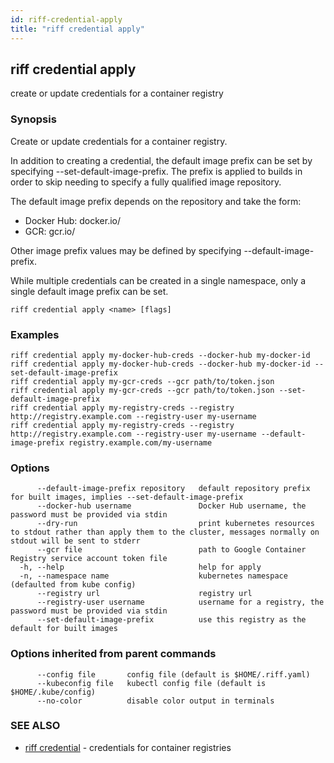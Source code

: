 ```yaml
---
id: riff-credential-apply
title: "riff credential apply"
---
```

## riff credential apply

create or update credentials for a container registry

### Synopsis

Create or update credentials for a container registry.

In addition to creating a credential, the default image prefix can be set by
specifying --set-default-image-prefix. The prefix is applied to builds in order
to skip needing to specify a fully qualified image repository.

The default image prefix depends on the repository and take the form:
- Docker Hub: docker.io/<docker-user-name>
- GCR: gcr.io/<google-cloud-project-id>

Other image prefix values may be defined by specifying --default-image-prefix.

While multiple credentials can be created in a single namespace, only a single
default image prefix can be set.

```
riff credential apply <name> [flags]
```

### Examples

```
riff credential apply my-docker-hub-creds --docker-hub my-docker-id
riff credential apply my-docker-hub-creds --docker-hub my-docker-id --set-default-image-prefix
riff credential apply my-gcr-creds --gcr path/to/token.json
riff credential apply my-gcr-creds --gcr path/to/token.json --set-default-image-prefix
riff credential apply my-registry-creds --registry http://registry.example.com --registry-user my-username
riff credential apply my-registry-creds --registry http://registry.example.com --registry-user my-username --default-image-prefix registry.example.com/my-username
```

### Options

```
      --default-image-prefix repository   default repository prefix for built images, implies --set-default-image-prefix
      --docker-hub username               Docker Hub username, the password must be provided via stdin
      --dry-run                           print kubernetes resources to stdout rather than apply them to the cluster, messages normally on stdout will be sent to stderr
      --gcr file                          path to Google Container Registry service account token file
  -h, --help                              help for apply
  -n, --namespace name                    kubernetes namespace (defaulted from kube config)
      --registry url                      registry url
      --registry-user username            username for a registry, the password must be provided via stdin
      --set-default-image-prefix          use this registry as the default for built images
```

### Options inherited from parent commands

```
      --config file       config file (default is $HOME/.riff.yaml)
      --kubeconfig file   kubectl config file (default is $HOME/.kube/config)
      --no-color          disable color output in terminals
```

### SEE ALSO

* [riff credential](riff_credential.md)	 - credentials for container registries


